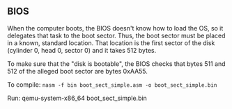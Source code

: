 ## BIOS

When the computer boots, the BIOS doesn't know how to load the OS, so it delegates that task to the boot sector. Thus, the boot sector must be placed in a known, standard location. That location is the first sector of the disk (cylinder 0, head 0, sector 0) and it takes 512 bytes.

To make sure that the "disk is bootable", the BIOS checks that bytes 511 and 512 of the alleged boot sector are bytes 0xAA55.

To compile: `nasm -f bin boot_sect_simple.asm -o boot_sect_simple.bin`

Run: qemu-system-x86_64 boot_sect_simple.bin

